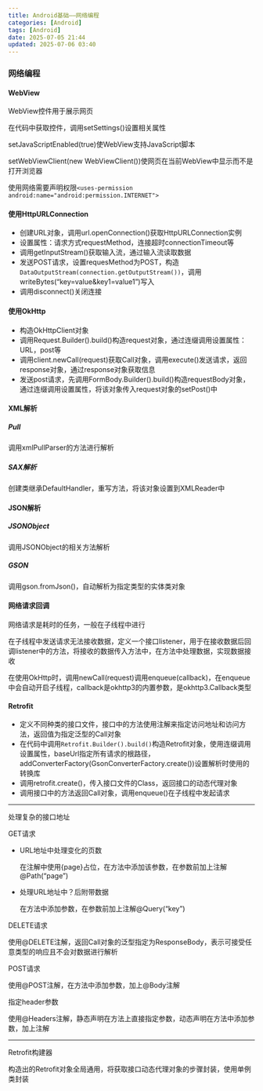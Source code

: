 ```yaml
---
title: Android基础——网络编程
categories: [Android]
tags: [Android]
date: 2025-07-05 21:44
updated: 2025-07-06 03:40
---
```

### 网络编程

#### WebView

WebView控件用于展示网页

在代码中获取控件，调用setSettings()设置相关属性

setJavaScriptEnabled(true)使WebView支持JavaScript脚本

setWebViewClient(new WebViewClient())使网页在当前WebView中显示而不是打开浏览器

使用网络需要声明权限`<uses-permission android:name="android:permission.INTERNET">`

#### 使用HttpURLConnection

- 创建URL对象，调用url.openConnection()获取HttpURLConnection实例
- 设置属性：请求方式requestMethod，连接超时connectionTimeout等
- 调用getInputStream()获取输入流，通过输入流读取数据
- 发送POST请求，设置requesMethod为POST，构造`DataOutputStream(connection.getOutputStream())`，调用writeBytes(“key=value&key1=value1”)写入
- 调用disconnect()关闭连接

#### 使用OkHttp

- 构造OkHttpClient对象
- 调用Request.Builder().build()构造request对象，通过连缀调用设置属性：URL，post等
- 调用client.newCall(request)获取Call对象，调用execute()发送请求，返回response对象，通过response对象获取信息
- 发送post请求，先调用FormBody.Builder().build()构造requestBody对象，通过连缀调用设置属性，将该对象传入request对象的setPost()中

#### XML解析

##### Pull

调用xmlPullParser的方法进行解析

##### SAX解析

创建类继承DefaultHandler，重写方法，将该对象设置到XMLReader中

#### JSON解析

##### JSONObject

调用JSONObject的相关方法解析

##### GSON

调用gson.fromJson()，自动解析为指定类型的实体类对象

#### 网络请求回调

网络请求是耗时的任务，一般在子线程中进行

在子线程中发送请求无法接收数据，定义一个接口listener，用于在接收数据后回调listener中的方法，将接收的数据传入方法中，在方法中处理数据，实现数据接收

在使用OkHttp时，调用newCall(request)调用enqueue(callback)，在enqueue中会自动开启子线程，callback是okhttp3的内置参数，是okhttp3.Callback类型

#### Retrofit

- 定义不同种类的接口文件，接口中的方法使用注解来指定访问地址和访问方法，返回值为指定泛型的Call对象
- 在代码中调用`Retrofit.Builder().build()`构造Retrofit对象，使用连缀调用设置属性，baseUrl指定所有请求的根路径，addConverterFactory(GsonConverterFactory.create())设置解析时使用的转换库
- 调用retrofit.create()，传入接口文件的Class，返回接口的动态代理对象
- 调用接口中的方法返回Call对象，调用enqueue()在子线程中发起请求

---

处理复杂的接口地址

GET请求

- URL地址中处理变化的页数

    在注解中使用\{page\}占位，在方法中添加该参数，在参数前加上注解@Path(“page”)

- 处理URL地址中？后附带数据

    在方法中添加参数，在参数前加上注解@Query(“key”)

DELETE请求

使用@DELETE注解，返回Call对象的泛型指定为ResponseBody，表示可接受任意类型的响应且不会对数据进行解析

POST请求

使用@POST注解，在方法中添加参数，加上@Body注解

指定header参数

使用@Headers注解，静态声明在方法上直接指定参数，动态声明在方法中添加参数，加上注解

---

Retrofit构建器

构造出的Retrofit对象全局通用，将获取接口动态代理对象的步骤封装，使用单例类封装


